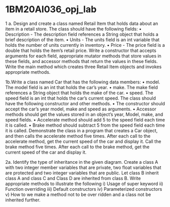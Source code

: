 # 1BM20AI036_opj_lab

1 a. Design and create a class named Retail Item that holds data about an item in a retail store. The class should have the following fields:
• Description - The description field references a String object that holds a brief description of the item.
• Units - The units field is an int variable that holds the number of units currently in inventory.
• Price - The price field is a double that holds the item’s retail price.
Write a constructor that accepts arguments for each field, appropriate mutator methods that store values in these fields, and accessor methods that return the values in these fields. Write the main method which creates three Retail Item objects and invokes appropriate methods.

1b.Write a class named Car that has the following data members:
• model. The model field is an int that holds the car’s year.
• make. The make field references a String object that holds the make of the car.
• speed. The speed field is an int that holds the car’s current speed.
The class should have the following constructor and other methods.
• The constructor should accept the car’s year model, make and speed as arguments.
• Accessor methods should get the values stored in an object’s year, Model, make, and speed fields.
• Accelerate method should add 5 to the speed field each time it is called.
• Brake method should subtract 5 from the speed field each time it is called.
Demonstrate the class in a program that creates a Car object, and then calls the accelerate method five times. After each call to the accelerate method, get the current speed of the car and display it. Call the brake method five times. After each call to the brake method, get the current speed of the car and display it.

2a. Identify the type of inheritance in the given diagram. Create a class A with two integer member
variables that are private, two float variables that are protected and two integer variables that are public.
Let class B inherit class A and class C and Class D are inherited from class B. Write appropriate
methods to illustrate the following
i) Usage of super keyword
ii) Function overriding
iii) Default constructors
iv) Parameterized constructors
v) How to we make a method not to be over ridden and a class not be inherited further.

